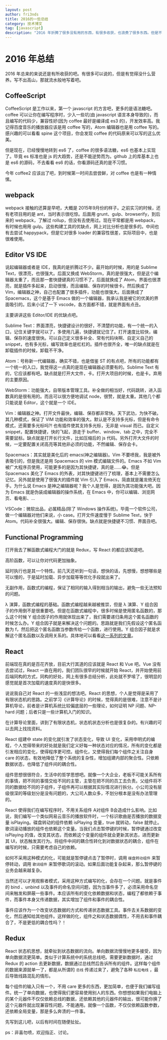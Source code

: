 ```yaml
---
layout: post
author: fri3nds
title: 2016的一些总结
category: 技术博文
tag: [javascript]
description: "2016 年折腾了很多没有用的东西，有很多收获，也浪费了很多东西。但是不管怎么样，也记录一下吧！"
---
```




# 2016 年总结

2016 年总来的来说还是有所收获的吧。有很多可以说的，但是有觉得没什么营养。写不出高山，那就流水般地写着吧。

## CoffeeScript

CoffeeScript 是工作以来，第一个 javascript 的方言吧，更多的是语法糖吧。coffee 可以让你在编写程序时，少入一些坑(由 javascript 语言本身导致的)，而且编写的代码少，兼容性好(因为 coffee 最好是编译成 es3 的)，开发效率高。我记得百度音乐的播放器应该是用 coffee 写的，Atom 编辑器也是用 coffee 写的。感兴趣的可以看看 spine 这个项目，你会发现 coffee 的代码原来可以写的这么优美。

但是现在，已经慢慢地转到 es6 了，coffee 的很多语法糖，es6 也基本上实现了。毕竟 es 标准也是 js 的大趋势，还是不能逆势而为。github 上的库基本上也是 es6 的源码，不去看看 es6 的话，你看源码还真的是不习惯。

今年 coffee2 应该出了吧，到时候第一时间去尝尝鲜，对 coffee 也是有一种情愫。

## webpack

webpack 接触的还算是早吧，大概是 2015年9月份的样子。之前实习的时候，还有老项目用的是 ant，当时表示很吃惊。后面用 grunt、gulp、browserify，到后来的 webpack，了解过 rollup，但没有去使用过。现在平常都是用 webpack，有时候也用用 gulp。这些构建工具的优缺点，网上对比分析也是很多的。中间也有去尝试 happypack，但是它对很多 loader 的兼容性很差，实际项目中，也是很难使用。

## Editor VS IDE

说起编辑器或者是 IDE，我真的是折腾过不少。最开始的时候，用的是 Sublime Text，很漂亮，也很强大。后面又换成 WebStorm，真的是很强大，但是这个编辑器太重了，而且那一套快捷键真的习惯不了。后面就换成了 Atom，界面也很漂亮，就是插件多起来，启动很慢，而且编辑、保存的时候很卡。然后换成了 Vim，编辑器之神，自己也配置了很多插件，功能也很强大。后面换成了 Spacemacs，这个是基于 Emacs 做的一个编辑器，我承认我是被它的优美的界面吸引的。后来小试了一下 vscode，各方面都不错，就是界面有点丑。

主要讲讲这些 Editor/IDE 的优缺点吧。

Sublime Text：界面漂亮，快捷键设计的很好，不清楚的功能，有一个统一的入口，记住关键字就可以了，多使用几遍，快捷键就记住了。打开速度比较快，编辑、保存的速度很快。可以自己定义很多补全、常有代码块啊、自定义自己的snippet，也有多光标，编写效率也是杠杠的。插件也很齐全，唯一的缺点就是在卸载插件的时候，卸载不干净。

Atom：号称新一代编辑器，确实不错，也是借鉴 ST 的有点吧，所有的功能都有一个统一的入口，我觉得这一点真的是现在编辑器必须要有的。Sublime Text 有的，它应该都有吧。缺点就是打开大文件，卡。打开大项目的时候，也是卡。弃用的主要原因。

WebStorm：功能强大，自带版本管理工具。补全做的相当好，代码跳转，进入函数真的是很有用的。而且可以很方便地调试 node，很赞，就是太重。其他几个都只能说是 Editor，这个就是一个 IDE。

Vim：编辑器之神。打开文件最快，编辑、保存都非常快。天下武功，为快不破。其几种模式，保证了 VIM 功能和效率的强大。默认是不支持多光标，但是有命令模式，还需要多光标吗?! 也有插件使其支持多光标，无非是 visual 而已。自定义 snippet，配置快捷键，快的飞起，游走于 buffer、window、tab 之中，完全不需要鼠标。缺点就是打开长行文件，比如压缩后的 js 代码。另外打开大文件的时候，一定要配置关闭高亮等其他非必须的功能，不然编辑、保存会卡。

Spacemacs：其实就是美化后的 emacs(神之编辑器)。Vim 不要喷我，我是被外表吸引的，但是我还是用 Spacemacs 的 vim 模式编辑文件的。Emacs 不如 Vim 被广大程序员使用，可能更多的是因为其快捷键，真的是......😂。但是 Spacemacs 美化了 Emacs 的外表，对其快捷键进行了梳理，基本上不需要怎么记忆。另外就是使用了很强大的插件就 Vim 引入了 Emacs，简直就是屠龙倚天在手。为什么说 Emacs 是神之编辑器呢？我个人是觉得，是因为其功能强大吧。因为 Emacs 就是伪装成编辑器的操作系统，在 Emacs 中，你可以编辑、浏览网页、看电影、...

VSCode：微软出品，必属精品(除了 Windows 操作系统)。毕竟一个软件公司，做一个编辑器对他们来说，小 case。打开文件速度慢于 Sublime Text，快于 Atom。代码补全很强大。编辑、保存很快。缺点就是快捷键不习惯、界面丑吧。

## Functional Programming

打开我去了解函数式编程大门的就是 Redux，写 React 的都应该知道吧。

高阶函数，可以让你对代码更加抽象。

延时执行也是其一个特性。前几天还听到一句话，想快的话，先想慢，想想哪些是可以慢的，于是延时加载、异步加载等等优化手段就出来了。

无副作用，函数式的编程，保证了相同的输入得到相当的输出，避免一些无法预知的问题。

λ 演算，函数式编程的基础。函数式编程越来越被推崇，但是 λ 演算、Y 组合因子的作用倒不是很重要吧。但是在函数式编程中，很多时候是使用匿名函数的，那么这个时候 Y 组合因子的作用就体现出来了，我们需要递归条用这个匿名函数的时候怎么办。Y 组合因子就是来解决这个问题的。思路就是我们先假设这个匿名函数为 f，然后把这个匿名函数当参数传给一个函数，进行使用。Y 组合因子就是求解这个匿名函数以及调用关系的。具体地可以看看[这一系列的文章](http://cgnail.github.io/academic/lambda-1/)。

## React

前端现在真的是百花齐放，目前大行其道的应该就是 React 和 Vue 吧。Vue 没有去尝试过，React 一直在用的，我们团队很早的时候就开始 React，并开始使用前后端同构的方式，同构的好处，网上有很多总结分析，此处就不罗嗦了，很明显的感觉就是首次加载的速度真的是快很多。

说说我自己对 React 的一些浅显的想法吧。React 的思想，个人是觉得是采用了有限状态机的思路。之前学习《计算导论》的时候，觉得真的是很难，注意不是计算机导论，前者是计算机系统比较偏底层的一些理论，如何证明 NP 问题、NP-hard 问题；后者只是一些计算机入门的知识。

在计算导论里面，讲到了有限状态机，状态机状态分析也是很复杂的。有兴趣的可以去网上找找资料。

React 组建中 state 的变化就引发了状态变化，导致 UI 变化，采用申明式的编程，个人觉得带来的好处就是我们定义好每一种状态对应的情况，所有的变化都是引发相应的变化，使得程序更可控。组件化，又使得我们每个组件之关注自身 care 的状态，有效地降低了整个系统的复杂性，增加组建内部的聚合性。只依赖数据状态，也降低了组件间的耦合性。

组件思想很很符合，生活中的哲学思想吧。就像一个大企业，老板不可能关系所有的事情，把不同的事情交给不同的主管，主管在把不同的员工去负责。父组件将不同的数据给不同的子组件，子组件再可以根据其实际情况进行拆分。小公司没有层级很深的等级划分是没有问题的，大公司人数众多，不划分根本是没有办法管理的。

React 使得我们在编写程序时，不用关系组件 A对组件 B会造成什么影响。比如说，我们编写一个类似网易云音乐的播放软件时，一个标识歌曲是否播放的数据变量 isPlaying。碟盘转动的组件依赖 isPlaying 变量，true 就转动，false 就停止。歌词滚动播放的组件也依赖这个变量。当我们点击暂停键的时候，暂停键通过改变 isPlaying 的值，改变其状态，而依赖这个变量的组件就会更新其状态，进而更新其 UI，状态触发其行为。将组件中间的耦合性转化到对数据状态的耦合，组件在编写的时候，只需要考虑自己的依赖。

如何不采用这种模式的化，可能就是暂停键点击了暂停时，调用 `碟盘转动组件` 来暂停转动，调用 `歌词组件` 来暂停歌词的滚动。如果后面功能复杂起来，那么暂停键的业务会越来越复杂。

当然还可以才用观察者模式，采用这种方式编写的化，会存在一个问题。就是事件的 bind 、unbind 以及事件的命名空间问题，因为当事件多了，必须采用命名空间来触发和屏蔽一些事件。本应该所有的变化依赖数据和状态，编程了都依赖于事件，而事件本身又传递数据，其实增加了组件和事件的耦合性。

事件应该作为一个改变状态数据的方式和传递状态数据工具。事件去关系数据的变化，然后通知给其他组件。这样做的化，组件之和状态数据偶性，不用去和事件耦合了，不是更低的耦合性吗？！

## Redux

React 状态机思想，就牵扯到状态数据的流向。单向数据流慢慢地更多接受，因为单向数据流更简单。类似于计算系统中的系统总线吧。需要更新数据时，通过 Redux 的 action 去更新数据，数据通过总线然后告诉所有的组件。这样每个组件的数据来源就单一了，都是从所谓的 `总线` 传递过来了，避免了各种 `私拉电线` ，最后导致线路混乱的情形。

每个组件的输入只有一个，不用 care 更多的东西，更加简单，也便于我们编写组件。统一了单向数据，也使得我们更容易使用别人的东西。你想想如果我们电脑上的某个元器件不仅仅依赖总线的数据，还依赖其他的元器件的输出，很可能你换了这个元器件就出现兼容性问题，不能通用。就像一个函数，不仅仅依赖函数参数，还依赖全局变量，那是多么奔溃的一件事。



先写到这儿吧，以后有时间在随便扯扯。



ps：非喜勿喷，欢迎指正、讨论。
